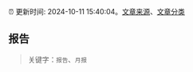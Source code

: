 :alarm_clock: 更新时间: 2024-10-11 15:40:04。[文章来源](/README.md)、[文章分类](/TAGS.md)

## 报告


> 关键字：`报告`、`月报`




